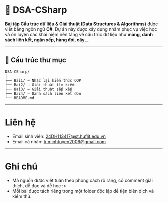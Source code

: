 # 🧠 DSA-CSharp 
**Bài tập Cấu trúc dữ liệu & Giải thuật (Data Structures & Algorithms)** được viết bằng ngôn ngữ **C#**.
Dự án này được xây dựng nhằm phục vụ việc học và ôn luyện các khái niệm nền tảng về cấu trúc dữ liệu như **mảng, danh sách liên kết, ngăn xếp, hàng đợi, cây**,...

---

## 📂 Cấu trúc thư mục

```
DSA-CSharp/
│
├── Bai1/ → Nhắc lại kiến thức OOP
├── Bai2/ → Giải thuật tìm kiếm
├── Bai3/ → Giải thuật sắp xếp
├── Bai4/ → Danh sách liên kết đơn
└── README.md

```
---

# Liên hệ
- Email sinh viên: 24DH113417@st.huflit.edu.vn
- Email cá nhân: tr.minhtuyen2006@gmail.com

---

# Ghi chú
- Mã nguồn được viết tuân theo phong cách rõ ràng, có comment giải thích, dễ đọc và dễ học :>
- Mỗi bài được tách riêng trong một folder độc lập để tiện biên dịch và kiểm thử.


